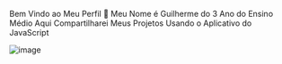 Bem Vindo ao Meu Perfil 🤡
Meu Nome é Guilherme do 3 Ano do Ensino Médio
Aqui Compartilharei Meus Projetos Usando o Aplicativo do JavaScript

![]()![image](https://github.com/guilhermehenriquedacruz/Ol-/assets/171851298/303abdec-1660-4631-ad82-4e3f59141110)
